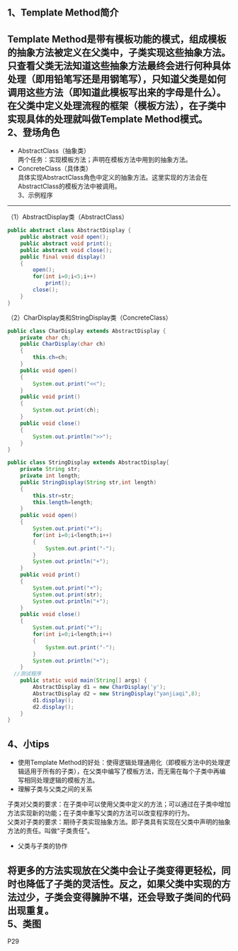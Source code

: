 1、Template Method简介
---
Template Method是带有模板功能的模式，组成模板的抽象方法被定义在父类中，子类实现这些抽象方法。只查看父类无法知道这些抽象方法最终会进行何种具体处理（即用铅笔写还是用钢笔写），只知道父类是如何调用这些方法（即知道此模板写出来的字母是什么）。<br>
在父类中定义处理流程的框架（模板方法），在子类中实现具体的处理就叫做Template Method模式。<br>
2、登场角色
---
* AbstractClass（抽象类）<br>
两个任务：实现模板方法；声明在模板方法中用到的抽象方法。<br>
* ConcreteClass（具体类）<br>
具体实现AbstractClass角色中定义的抽象方法。这里实现的方法会在AbstractClass的模板方法中被调用。<br>
3、示例程序
---
（1）AbstractDisplay类（AbstractClass）
```java
public abstract class AbstractDisplay {
	public abstract void open();
	public abstract void print();
	public abstract void close();
	public final void display()
	{
		open();
		for(int i=0;i<5;i++)
			print();
		close();
	}
}
```
（2）CharDisplay类和StringDisplay类（ConcreteClass）
```java
public class CharDisplay extends AbstractDisplay {
	private char ch;
	public CharDisplay(char ch)
	{
		this.ch=ch;
	}
	public void open()
	{
		System.out.print("<<");
	}
	public void print()
	{
		System.out.print(ch);
	}
	public void close()
	{
		System.out.println(">>");
	}
}
```
```java
public class StringDisplay extends AbstractDisplay{
	private String str;
	private int length;
	public StringDisplay(String str,int length)
	{
		this.str=str;
		this.length=length;
	}
	public void open()
	{
		System.out.print("+");
		for(int i=0;i<length;i++)
		{
			System.out.print("-");
		}
		System.out.println("+");
	}
	public void print()
	{
		System.out.print("+");
		System.out.print(str);
		System.out.println("+");
	}
	public void close()
	{
		System.out.print("+");
		for(int i=0;i<length;i++)
		{
			System.out.print("-");
		}
		System.out.println("+");
	}
  //测试程序
	public static void main(String[] args) {
		AbstractDisplay d1 = new CharDisplay('y');
		AbstractDisplay d2 = new StringDisplay("yanjiaqi",8);
		d1.display();
		d2.display();
	}
}
```
4、小tips
---
* 使用Template Method的好处：使得逻辑处理通用化（即模板方法中的处理逻辑适用于所有的子类），在父类中编写了模板方法，而无需在每个子类中再编写相同处理逻辑的模板方法。<br>
* 理解子类与父类之间的关系<br>

子类对父类的要求：在子类中可以使用父类中定义的方法；可以通过在子类中增加方法实现新的功能；在子类中重写父类的方法可以改变程序的行为。<br>
父类对子类的要求：期待子类实现抽象方法。即子类具有实现在父类中声明的抽象方法的责任。叫做“子类责任”。<br>
* 父类与子类的协作<br>

将更多的方法实现放在父类中会让子类变得更轻松，同时也降低了子类的灵活性。反之，如果父类中实现的方法过少，子类会变得臃肿不堪，还会导致子类间的代码出现重复。<br>
5、类图
---
P29
